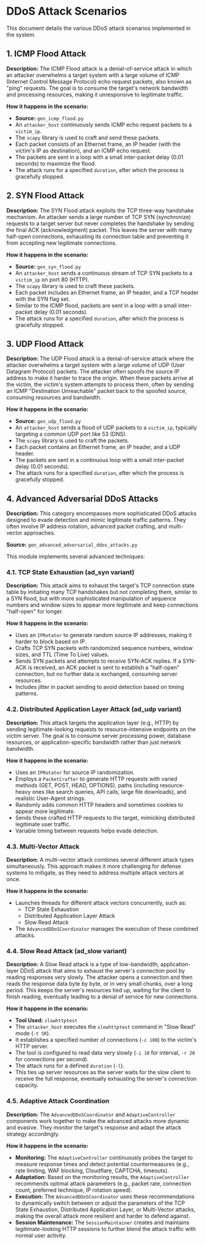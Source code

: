 # DDoS Attack Scenarios

This document details the various DDoS attack scenarios implemented in the system.

## 1. ICMP Flood Attack

**Description:**
The ICMP Flood attack is a denial-of-service attack in which an attacker overwhelms a target system with a large volume of ICMP (Internet Control Message Protocol) echo request packets, also known as "ping" requests. The goal is to consume the target's network bandwidth and processing resources, making it unresponsive to legitimate traffic.

**How it happens in the scenario:**
- **Source:** `gen_icmp_flood.py`
- An `attacker_host` continuously sends ICMP echo request packets to a `victim_ip`.
- The `scapy` library is used to craft and send these packets.
- Each packet consists of an Ethernet frame, an IP header (with the victim's IP as destination), and an ICMP echo request.
- The packets are sent in a loop with a small inter-packet delay (0.01 seconds) to maximize the flood.
- The attack runs for a specified `duration`, after which the process is gracefully stopped.

## 2. SYN Flood Attack

**Description:**
The SYN Flood attack exploits the TCP three-way handshake mechanism. An attacker sends a large number of TCP SYN (synchronize) requests to a target server but never completes the handshake by sending the final ACK (acknowledgment) packet. This leaves the server with many half-open connections, exhausting its connection table and preventing it from accepting new legitimate connections.

**How it happens in the scenario:**
- **Source:** `gen_syn_flood.py`
- An `attacker_host` sends a continuous stream of TCP SYN packets to a `victim_ip` on port 80 (HTTP).
- The `scapy` library is used to craft these packets.
- Each packet includes an Ethernet frame, an IP header, and a TCP header with the SYN flag set.
- Similar to the ICMP flood, packets are sent in a loop with a small inter-packet delay (0.01 seconds).
- The attack runs for a specified `duration`, after which the process is gracefully stopped.

## 3. UDP Flood Attack

**Description:**
The UDP Flood attack is a denial-of-service attack where the attacker overwhelms a target system with a large volume of UDP (User Datagram Protocol) packets. The attacker often spoofs the source IP address to make it harder to trace the origin. When these packets arrive at the victim, the victim's system attempts to process them, often by sending an ICMP "Destination Unreachable" packet back to the spoofed source, consuming resources and bandwidth.

**How it happens in the scenario:**
- **Source:** `gen_udp_flood.py`
- An `attacker_host` sends a flood of UDP packets to a `victim_ip`, typically targeting a common UDP port like 53 (DNS).
- The `scapy` library is used to craft the packets.
- Each packet contains an Ethernet frame, an IP header, and a UDP header.
- The packets are sent in a continuous loop with a small inter-packet delay (0.01 seconds).
- The attack runs for a specified `duration`, after which the process is gracefully stopped.

## 4. Advanced Adversarial DDoS Attacks

**Description:**
This category encompasses more sophisticated DDoS attacks designed to evade detection and mimic legitimate traffic patterns. They often involve IP address rotation, advanced packet crafting, and multi-vector approaches.

**Source:** `gen_advanced_adversarial_ddos_attacks.py`

This module implements several advanced techniques:

### 4.1. TCP State Exhaustion (ad_syn variant)

**Description:**
This attack aims to exhaust the target's TCP connection state table by initiating many TCP handshakes but not completing them, similar to a SYN flood, but with more sophisticated manipulation of sequence numbers and window sizes to appear more legitimate and keep connections "half-open" for longer.

**How it happens in the scenario:**
- Uses an `IPRotator` to generate random source IP addresses, making it harder to block based on IP.
- Crafts TCP SYN packets with randomized sequence numbers, window sizes, and TTL (Time To Live) values.
- Sends SYN packets and attempts to receive SYN-ACK replies. If a SYN-ACK is received, an ACK packet is sent to establish a "half-open" connection, but no further data is exchanged, consuming server resources.
- Includes jitter in packet sending to avoid detection based on timing patterns.

### 4.2. Distributed Application Layer Attack (ad_udp variant)

**Description:**
This attack targets the application layer (e.g., HTTP) by sending legitimate-looking requests to resource-intensive endpoints on the victim server. The goal is to consume server processing power, database resources, or application-specific bandwidth rather than just network bandwidth.

**How it happens in the scenario:**
- Uses an `IPRotator` for source IP randomization.
- Employs a `PacketCrafter` to generate HTTP requests with varied methods (GET, POST, HEAD, OPTIONS), paths (including resource-heavy ones like search queries, API calls, large file downloads), and realistic User-Agent strings.
- Randomly adds common HTTP headers and sometimes cookies to appear more legitimate.
- Sends these crafted HTTP requests to the target, mimicking distributed legitimate user traffic.
- Variable timing between requests helps evade detection.

### 4.3. Multi-Vector Attack

**Description:**
A multi-vector attack combines several different attack types simultaneously. This approach makes it more challenging for defense systems to mitigate, as they need to address multiple attack vectors at once.

**How it happens in the scenario:**
- Launches threads for different attack vectors concurrently, such as:
    - TCP State Exhaustion
    - Distributed Application Layer Attack
    - Slow Read Attack
- The `AdvancedDDoSCoordinator` manages the execution of these combined attacks.

### 4.4. Slow Read Attack (ad_slow variant)

**Description:**
A Slow Read attack is a type of low-bandwidth, application-layer DDoS attack that aims to exhaust the server's connection pool by reading responses very slowly. The attacker opens a connection and then reads the response data byte by byte, or in very small chunks, over a long period. This keeps the server's resources tied up, waiting for the client to finish reading, eventually leading to a denial of service for new connections.

**How it happens in the scenario:**
- **Tool Used:** `slowhttptest`
- The `attacker_host` executes the `slowhttptest` command in "Slow Read" mode (`-t SR`).
- It establishes a specified number of connections (`-c 100`) to the victim's HTTP server.
- The tool is configured to read data very slowly (`-i 10` for interval, `-r 20` for connections per second).
- The attack runs for a defined `duration` (`-l`).
- This ties up server resources as the server waits for the slow client to receive the full response, eventually exhausting the server's connection capacity.

### 4.5. Adaptive Attack Coordination

**Description:**
The `AdvancedDDoSCoordinator` and `AdaptiveController` components work together to make the advanced attacks more dynamic and evasive. They monitor the target's response and adapt the attack strategy accordingly.

**How it happens in the scenario:**
- **Monitoring:** The `AdaptiveController` continuously probes the target to measure response times and detect potential countermeasures (e.g., rate limiting, WAF blocking, Cloudflare, CAPTCHA, timeouts).
- **Adaptation:** Based on the monitoring results, the `AdaptiveController` recommends optimal attack parameters (e.g., packet rate, connection count, preferred technique, IP rotation speed).
- **Execution:** The `AdvancedDDoSCoordinator` uses these recommendations to dynamically switch between or adjust the parameters of the TCP State Exhaustion, Distributed Application Layer, or Multi-Vector attacks, making the overall attack more resilient and harder to defend against.
- **Session Maintenance:** The `SessionMaintainer` creates and maintains legitimate-looking HTTP sessions to further blend the attack traffic with normal user activity.
